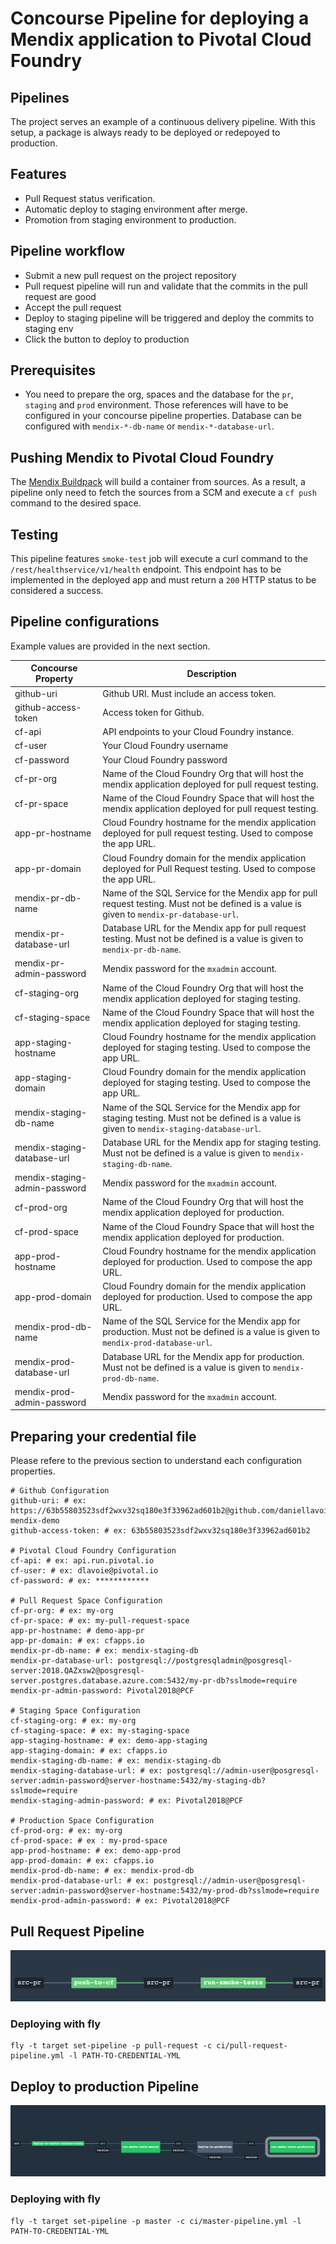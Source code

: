 # Concourse Pipeline for deploying a Mendix application to Pivotal Cloud Foundry

## Pipelines

The project serves an example of a continuous delivery pipeline. With this setup, a package is always ready to be deployed or redepoyed to production.

## Features

* Pull Request status verification.
* Automatic deploy to staging environment after merge.
* Promotion from staging environment to production.

## Pipeline workflow

* Submit a new pull request on the project repository
* Pull request pipeline will run and validate that the commits in the pull request are good
* Accept the pull request
* Deploy to staging pipeline will be triggered and deploy the commits to staging env
* Click the button to deploy to production 

## Prerequisites

* You need to prepare the org, spaces and the database for the `pr`, `staging` and `prod` environment. Those references will have to be configured in your concourse pipeline properties. Database can be configured with `mendix-*-db-name` or `mendix-*-database-url`.

## Pushing Mendix to Pivotal Cloud Foundry

The [Mendix Buildpack](https://github.com/mendix/cf-mendix-buildpack) will build a container from sources. As a result, a pipeline only need to fetch the sources from a SCM and execute a `cf push` command to the desired space.

## Testing

This pipeline features `smoke-test` job will execute a curl command to the `/rest/healthservice/v1/health` endpoint. This endpoint has to be implemented in the deployed app and must return a `200` HTTP status to be considered a success.

## Pipeline configurations

Example values are provided in the next section.

| Concourse Property | Description |
| ------------------ | ----------- |
| github-uri | Github URI. Must include an access token. |
| github-access-token | Access token for Github. |
| cf-api | API endpoints to your Cloud Foundry instance. |
| cf-user | Your Cloud Foundry username |
| cf-password | Your Cloud Foundry password |
| cf-pr-org | Name of the Cloud Foundry Org that will host the mendix application deployed for pull request testing. |
| cf-pr-space | Name of the Cloud Foundry Space that will host the mendix application deployed for pull request testing. |
| app-pr-hostname | Cloud Foundry hostname for the mendix application deployed for pull request testing. Used to compose the app URL. |
| app-pr-domain | Cloud Foundry domain for the mendix application deployed for Pull Request testing. Used to compose the app URL. |
| mendix-pr-db-name | Name of the SQL Service for the Mendix app for pull request testing. Must not be defined is a value is given to `mendix-pr-database-url`. |
| mendix-pr-database-url | Database URL for the Mendix app for pull request testing. Must not be defined is a value is given to `mendix-pr-db-name`. |
| mendix-pr-admin-password | Mendix password for the `mxadmin` account. |
| cf-staging-org | Name of the Cloud Foundry Org that will host the mendix application deployed for staging testing. |
| cf-staging-space | Name of the Cloud Foundry Space that will host the mendix application deployed for staging testing. |
| app-staging-hostname | Cloud Foundry hostname for the mendix application deployed for staging testing. Used to compose the app URL. |
| app-staging-domain | Cloud Foundry domain for the mendix application deployed for staging testing. Used to compose the app URL. |
| mendix-staging-db-name | Name of the SQL Service for the Mendix app for staging testing. Must not be defined is a value is given to `mendix-staging-database-url`. |
| mendix-staging-database-url | Database URL for the Mendix app for staging testing. Must not be defined is a value is given to `mendix-staging-db-name`. |
| mendix-staging-admin-password | Mendix password for the `mxadmin` account. |
| cf-prod-org | Name of the Cloud Foundry Org that will host the mendix application deployed for production.  |
| cf-prod-space | Name of the Cloud Foundry Space that will host the mendix application deployed for production. |
| app-prod-hostname | Cloud Foundry hostname for the mendix application deployed for production. Used to compose the app URL. |
| app-prod-domain | Cloud Foundry domain for the mendix application deployed for production. Used to compose the app URL. |
| mendix-prod-db-name | Name of the SQL Service for the Mendix app for production. Must not be defined is a value is given to `mendix-prod-database-url`. |
| mendix-prod-database-url | Database URL for the Mendix app for production. Must not be defined is a value is given to `mendix-prod-db-name`. |
| mendix-prod-admin-password | Mendix password for the `mxadmin` account. |

## Preparing your credential file

Please refere to the previous section to understand each configuration properties.

```
# Github Configuration
github-uri: # ex: https://63b55803523sdf2wxv32sq180e3f33962ad601b2@github.com/daniellavoie/pcf-mendix-demo
github-access-token: # ex: 63b55803523sdf2wxv32sq180e3f33962ad601b2

# Pivotal Cloud Foundry Configuration
cf-api: # ex: api.run.pivotal.io
cf-user: # ex: dlavoie@pivotal.io
cf-password: # ex: ************

# Pull Request Space Configuration
cf-pr-org: # ex: my-org
cf-pr-space: # ex: my-pull-request-space
app-pr-hostname: # demo-app-pr
app-pr-domain: # ex: cfapps.io
mendix-pr-db-name: # ex: mendix-staging-db
mendix-pr-database-url: postgresql://postgresqladmin@posgresql-server:2018.QAZxsw2@posgresql-server.postgres.database.azure.com:5432/my-pr-db?sslmode=require
mendix-pr-admin-password: Pivotal2018@PCF

# Staging Space Configuration
cf-staging-org: # ex: my-org
cf-staging-space: # ex: my-staging-space
app-staging-hostname: # ex: demo-app-staging
app-staging-domain: # ex: cfapps.io
mendix-staging-db-name: # ex: mendix-staging-db
mendix-staging-database-url: # ex: postgresql://admin-user@posgresql-server:admin-password@server-hostname:5432/my-staging-db?sslmode=require
mendix-staging-admin-password: # ex: Pivotal2018@PCF

# Production Space Configuration
cf-prod-org: # ex: my-org
cf-prod-space: # ex : my-prod-space
app-prod-hostname: # ex: demo-app-prod
app-prod-domain: # ex: cfapps.io
mendix-prod-db-name: # ex: mendix-prod-db
mendix-prod-database-url: # ex: postgresql://admin-user@posgresql-server:admin-password@server-hostname:5432/my-prod-db?sslmode=require
mendix-prod-admin-password: # ex: Pivotal2018@PCF
```

## Pull Request Pipeline

![Pull Request](doc/images/pull-request.png)

### Deploying with fly

```
fly -t target set-pipeline -p pull-request -c ci/pull-request-pipeline.yml -l PATH-TO-CREDENTIAL-YML
```

## Deploy to production Pipeline

![Deploy to production Pipeline](doc/images/deploy-to-production.png)

### Deploying with fly

```
fly -t target set-pipeline -p master -c ci/master-pipeline.yml -l PATH-TO-CREDENTIAL-YML
```


